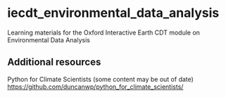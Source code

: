 # iecdt_environmental_data_analysis
Learning materials for the Oxford Interactive Earth CDT module on Environmental Data Analysis

## Additional resources

Python for Climate Scientists (some content may be out of date)
https://github.com/duncanwp/python_for_climate_scientists/

